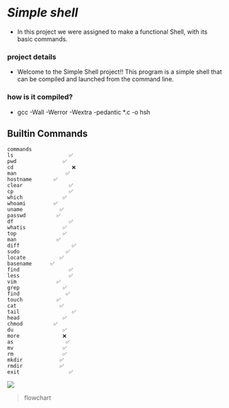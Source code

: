 # *Simple shell*

- In this project we were assigned to make a functional Shell, with its basic commands.

### project details

- Welcome to the Simple Shell project!! This program is a simple shell that can be compiled and launched from the command line.

### how is it compiled?
- gcc -Wall -Werror -Wextra -pedantic *.c -o hsh

## Builtin Commands
```built
commands	
ls        	    	✅
pwd      		  ✅
cd                   ❌
man                ✅
hostname       ✅
clear		        ✅
cp					✅
which			  ✅
whoami	       ✅
uname	         ✅
passwd	        ✅
df	                ✅
whatis	          ✅
top	              ✅
man	            ✅
diff	             ✅
sudo	           ✅
locate	         ✅
basename	  ✅
find	            ✅
less	            ✅
vim	            ✅
grep	          ✅
find	           ✅
touch	        ✅
cat	             ✅
tail	             ✅
head	          ✅
chmod	       ✅
du	              ✅
more	          ❌
as	               ✅
mv	              ✅
rm	              ✅
mkdir	         ✅
rmdir	         ✅
exit	            ✅
```
![](https://encrypted-tbn0.gstatic.com/images?q=tbn:ANd9GcSGOcMFQh_Iq5OGQ7x5boy2JMI8JlniDwj5-g&usqp=CAU)
>flowchart
